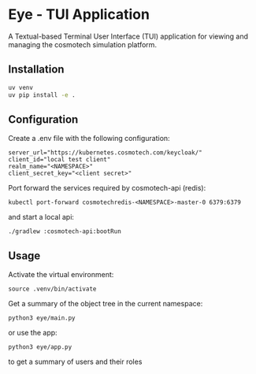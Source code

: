 # Eye - TUI Application

A Textual-based Terminal User Interface (TUI) application for viewing and
managing the cosmotech simulation platform.

## Installation

```sh
uv venv
uv pip install -e .
```

## Configuration
Create a .env file with the following configuration:

```shell
server_url="https://kubernetes.cosmotech.com/keycloak/"
client_id="local test client"
realm_name="<NAMESPACE>"
client_secret_key="<client secret>"
```

Port forward the services required by cosmotech-api (redis):

```shell
kubectl port-forward cosmotechredis-<NAMESPACE>-master-0 6379:6379
```
and start a local api:

```shell
./gradlew :cosmotech-api:bootRun
```

## Usage

Activate the virtual environment:

```shell
source .venv/bin/activate
```

Get a summary of the object tree in the current namespace:

```shell
python3 eye/main.py
```

or use the app:

```shell
python3 eye/app.py
```
to get a summary of users and their roles